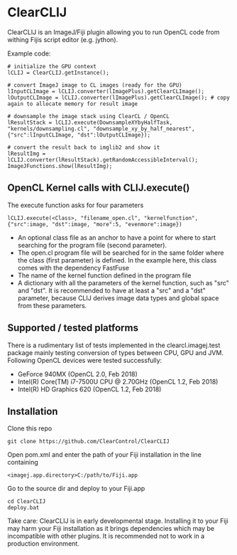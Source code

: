 # ClearCLIJ

ClearCLIJ is an ImageJ/Fiji plugin allowing you to run OpenCL code from withing Fijis script editor (e.g. jython).

Example code:

```
# initialize the GPU context
lCLIJ = ClearCLIJ.getInstance();

# convert ImageJ image to CL images (ready for the GPU)
lInputCLImage = lCLIJ.converter(lImagePlus).getClearCLImage();
lOutputCLImage = lCLIJ.converter(lImagePlus).getClearCLImage(); # copy again to allocate memory for result image

# downsample the image stack using ClearCL / OpenCL
lResultStack = lCLIJ.execute(DownsampleXYbyHalfTask, "kernels/downsampling.cl", "downsample_xy_by_half_nearest", {"src":lInputCLImage, "dst":lOutputCLImage});

# convert the result back to imglib2 and show it
lResultImg = lCLIJ.converter(lResultStack).getRandomAccessibleInterval();
ImageJFunctions.show(lResultImg);
```

## OpenCL Kernel calls with CLIJ.execute()
The execute function asks for four parameters
```
lCLIJ.execute(<Class>, "filename_open.cl", "kernelfunction", {"src":image, "dst":image, "more":5, "evenmore":image})
```
* An optional class file as an anchor to have a point for where to start
  searching for the program file (second parameter).
* The open.cl program file will be searched for in the same folder where the
  class (first parameter) is defined. In the example here, this class
  comes with the dependency FastFuse
* The name of the kernel function defined in the program file
* A dictionary with all the parameters of the kernel function, such as
  "src" and "dst". It is recommended to have at least a "src" and a "dst"
  parameter, because CLIJ derives image data types and global space from
  these parameters.

## Supported / tested platforms
There is a rudimentary list of tests implemented in the clearcl.imagej.test package mainly testing conversion of types between CPU, GPU and JVM. Following OpenCL devices were tested successfully:
* GeForce 940MX (OpenCL 2.0, Feb 2018)
* Intel(R) Core(TM) i7-7500U CPU @ 2.70GHz (OpenCL 1.2, Feb 2018)
* Intel(R) HD Graphics 620 (OpenCL 1.2, Feb 2018)


## Installation

Clone this repo
```
git clone https://github.com/ClearControl/ClearCLIJ
```

Open pom.xml and enter the path of your Fiji installation in the line containing

```
<imagej.app.directory>C:/path/to/Fiji.app
```

Go to the source dir and deploy to your Fiji.app

```
cd ClearCLIJ
deploy.bat
```

Take care: ClearCLIJ is in early developmental stage. Installing it to your Fiji may harm your Fiji installation as it brings dependencies which may be incompatible with other plugins. It is recommended not to work in a production environment.

